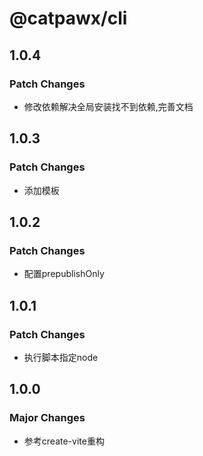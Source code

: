 # @catpawx/cli

## 1.0.4

### Patch Changes

- 修改依赖解决全局安装找不到依赖,完善文档

## 1.0.3

### Patch Changes

- 添加模板

## 1.0.2

### Patch Changes

- 配置prepublishOnly

## 1.0.1

### Patch Changes

- 执行脚本指定node

## 1.0.0

### Major Changes

- 参考create-vite重构
